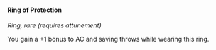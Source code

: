 #### Ring of Protection
<!-- TODO Tag this magical item -->
<!-- markdownlint-disable-next-line no-emphasis-as-heading -->
_Ring, rare (requires attunement)_

You gain a +1 bonus to AC and saving throws while wearing this ring.
